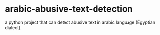 # arabic-abusive-text-detection
a python project that can detect abusive text in arabic language (Egyptian dialect).

